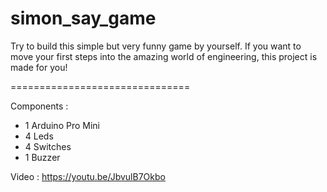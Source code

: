 # simon_say_game

Try to build this simple but very funny game by yourself.
If you want to move your first steps into the amazing world of engineering, this project is made for you!

===============================

Components :

- 1 Arduino Pro Mini
- 4 Leds
- 4 Switches
- 1 Buzzer

Video : https://youtu.be/JbvulB7Okbo
